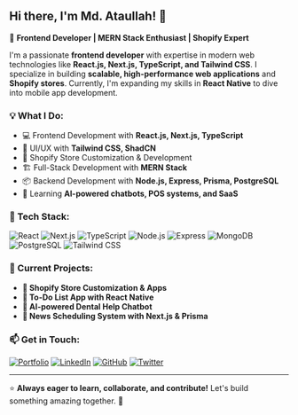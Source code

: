 ## Hi there, I'm Md. Ataullah! 👋

🚀 **Frontend Developer | MERN Stack Enthusiast | Shopify Expert**

I'm a passionate **frontend developer** with expertise in modern web technologies like **React.js, Next.js, TypeScript, and Tailwind CSS**. I specialize in building **scalable, high-performance web applications** and **Shopify stores**. Currently, I'm expanding my skills in **React Native** to dive into mobile app development.

### 💡 What I Do:
- 💻 Frontend Development with **React.js, Next.js, TypeScript**
- 🎨 UI/UX with **Tailwind CSS, ShadCN**
- 🛒 Shopify Store Customization & Development
- 🏗️ Full-Stack Development with **MERN Stack**
- 📦 Backend Development with **Node.js, Express, Prisma, PostgreSQL**
- 🔬 Learning **AI-powered chatbots, POS systems, and SaaS**

### 🔧 Tech Stack:
![React](https://img.shields.io/badge/React-20232A?style=for-the-badge&logo=react&logoColor=61DAFB)
![Next.js](https://img.shields.io/badge/Next.js-000000?style=for-the-badge&logo=nextdotjs&logoColor=white)
![TypeScript](https://img.shields.io/badge/TypeScript-3178C6?style=for-the-badge&logo=typescript&logoColor=white)
![Node.js](https://img.shields.io/badge/Node.js-43853D?style=for-the-badge&logo=node.js&logoColor=white)
![Express](https://img.shields.io/badge/Express-000000?style=for-the-badge&logo=express&logoColor=white)
![MongoDB](https://img.shields.io/badge/MongoDB-47A248?style=for-the-badge&logo=mongodb&logoColor=white)
![PostgreSQL](https://img.shields.io/badge/PostgreSQL-336791?style=for-the-badge&logo=postgresql&logoColor=white)
![Tailwind CSS](https://img.shields.io/badge/TailwindCSS-06B6D4?style=for-the-badge&logo=tailwindcss&logoColor=white)

### 📌 Current Projects:
- **🛒 Shopify Store Customization & Apps**
- **📱 To-Do List App with React Native**
- **🦷 AI-powered Dental Help Chatbot**
- **📰 News Scheduling System with Next.js & Prisma**

### 📫 Get in Touch:
[![Portfolio](https://img.shields.io/badge/Portfolio-000?style=for-the-badge&logo=vercel&logoColor=white)](https://yourportfolio.com) 
[![LinkedIn](https://img.shields.io/badge/LinkedIn-0A66C2?style=for-the-badge&logo=linkedin&logoColor=white)](https://linkedin.com/in/md-ataullah) 
[![GitHub](https://img.shields.io/badge/GitHub-181717?style=for-the-badge&logo=github&logoColor=white)](https://github.com/Md-Ataullah) 
[![Twitter](https://img.shields.io/badge/Twitter-1DA1F2?style=for-the-badge&logo=twitter&logoColor=white)](https://twitter.com/yourhandle)

---
⭐ **Always eager to learn, collaborate, and contribute!** Let's build something amazing together. 🚀

